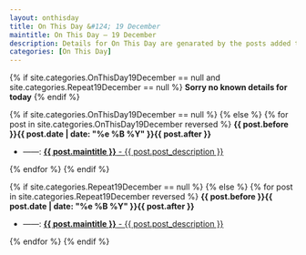 ```yaml
---
layout: onthisday
title: On This Day &#124; 19 December
maintitle: On This Day — 19 December
description: Details for On This Day are genarated by the posts added to the website so the content is subject to changes/updates over time.
categories: [On This Day]
---
```


{% if site.categories.OnThisDay19December == null and site.categories.Repeat19December == null %}
<strong>Sorry no known details for today</strong>
{% endif %}

{% if site.categories.OnThisDay19December == null %}
{% else %}
{% for post in site.categories.OnThisDay19December reversed %}
<strong>{{ post.before }}{{ post.date | date: "%e %B %Y" }}{{ post.after }}</strong>
<ul>
<li> ——: <a href="{{ post.url }}"><strong>{{ post.maintitle }}</strong> - {{ post.post_description }}</a></li>
</ul>
{% endfor %}
{% endif %}

{% if site.categories.Repeat19December == null %}
{% else %}
{% for post in site.categories.Repeat19December reversed %}
<strong>{{ post.before }}{{ post.date | date: "%e %B %Y" }}{{ post.after }}</strong>
<ul>
<li> ——: <a href="{{ post.url }}"><strong>{{ post.maintitle }}</strong> - {{ post.post_description }}</a></li>
</ul>
{% endfor %}
{% endif %}
